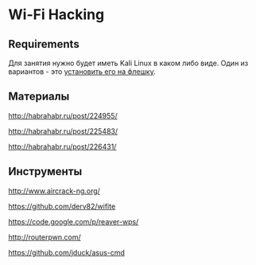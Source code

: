 Wi-Fi Hacking
=============

## Requirements

Для занятия нужно будет иметь Kali Linux в каком либо виде. Один из вариантов - это [установить его на флешку](http://docs.kali.org/downloading/kali-linux-live-usb-install).


## Материалы

http://habrahabr.ru/post/224955/

http://habrahabr.ru/post/225483/

http://habrahabr.ru/post/226431/


## Инструменты

http://www.aircrack-ng.org/

https://github.com/derv82/wifite

https://code.google.com/p/reaver-wps/

http://routerpwn.com/

https://github.com/jduck/asus-cmd
